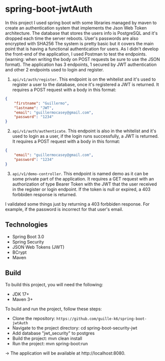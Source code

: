 # spring-boot-jwtAuth
In this project I used spring boot with some libraries managed by maven to create an authentication system that implements the Json Web Token architecture.
The database that stores the users info is PostgreSQL and it's dropped each time the server reboots. User's passwords are also encrypted with SHA256
The system is pretty basic but it covers the main point that is having a functional authentication for users.
As I didn't develop the front-end of the application, I used Postman to test the endpoints. (warning: when writing the body on POST requests be sure to use the JSON format).
The application has 3 endpoints, 1 secured by JWT authentication and other 2 endpoints used to login and register.
1. `api/v1/auth/register`. This endpoint is on the whitelist and it's used to register a user to the database, once it's registered a JWT is returned. It requires a POST request with a body in this format:
```JSON
{
    "firstname": "Guillermo",
    "lastname": "JWT",
    "email": "guillermocasey@gmail.com",
    "password": "1234"
}
```
2. `api/v1/auth/authenticate`. This endpoint is also in the whitelist and it's used to login as a user, if the login runs successfully, a JWT is returned. It requires a POST request with a body in this format:
```JSON
{
    "email": "guillermocasey@gmail.com",
    "password": "1234"
}
```
3. `api/v1/demo-controller`. This endpoint is named demo as it can be some private part of the application. It requires a GET request with an authorization of type Bearer Token with the JWT that the user received in the register or login endpoint. If the token is null or expired, a 403 forbbiden response is returned.

I validated some things just by returning a 403 forbbiden response. For example, if the password is incorrect for that user's email.

## Technologies
* Spring Boot 3.0
* Spring Security
* JSON Web Tokens (JWT)
* BCrypt
* Maven

## Build

To build this project, you will need the following:

* JDK 17+
* Maven 3+


To build and run the project, follow these steps:

* Clone the repository: `https://github.com/guille-k6/spring-boot-jwtAuth`
* Navigate to the project directory: cd spring-boot-security-jwt
* Add database "jwt_security" to postgres 
* Build the project: mvn clean install
* Run the project: mvn spring-boot:run 

-> The application will be available at http://localhost:8080.


